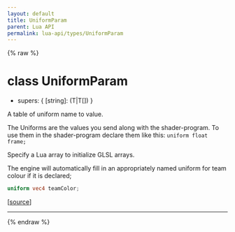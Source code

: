 ```yaml
---
layout: default
title: UniformParam
parent: Lua API
permalink: lua-api/types/UniformParam
---
```


{% raw %}

# class UniformParam


- supers: { [string]: (T|T[]) }




A table of uniform name to value.

The Uniforms are the values you send along with the shader-program. To use
them in the shader-program declare them like this: `uniform float frame;`

Specify a Lua array to initialize GLSL arrays.

The engine will automatically fill in an appropriately named uniform for team
colour if it is declared;

```glsl
uniform vec4 teamColor;
```

[<a href="https://github.com/beyond-all-reason/RecoilEngine/blob/b4d0041e4c68c34dace9abf492f9193d28ef5d7e/rts/Lua/LuaShaders.cpp#L553-L569" target="_blank">source</a>]







---




{% endraw %}